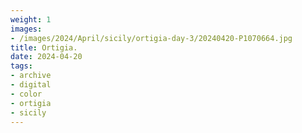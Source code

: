 ```yaml
---
weight: 1
images:
- /images/2024/April/sicily/ortigia-day-3/20240420-P1070664.jpg
title: Ortigia.
date: 2024-04-20
tags:
- archive
- digital
- color
- ortigia
- sicily
---
```


